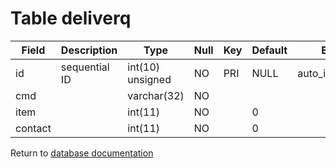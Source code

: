 Table deliverq
==============

| Field   | Description      | Type             | Null | Key | Default | Extra          |
|---------|------------------|------------------|------|-----|---------|----------------|
| id      | sequential ID    | int(10) unsigned | NO   | PRI | NULL    | auto_increment |
| cmd     |                  | varchar(32)      | NO   |     |         |                |
| item    |                  | int(11)          | NO   |     | 0       |                |
| contact |                  | int(11)          | NO   |     | 0       |                |


Return to [database documentation](help/database)
